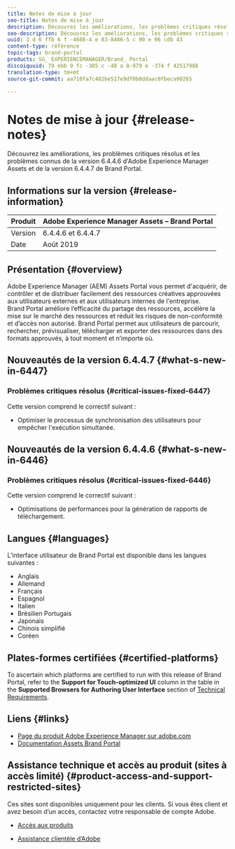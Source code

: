```yaml
---
title: Notes de mise à jour
seo-title: Notes de mise à jour
description: Découvrez les améliorations, les problèmes critiques résolus et les problèmes connus de la version 6.4.4.6 d'Adobe Experience Manager Assets et de la version 6.4.4.7 de Brand Portal.
seo-description: Découvrez les améliorations, les problèmes critiques résolus et les problèmes connus de la version 6.4.4.6 d'Adobe Experience Manager Assets et de la version 6.4.4.7 de Brand Portal.
uuid: 3 d 6 ffb 6 f -4608-4 e 83-8486-5 c 90 e 06 cdb 43
content-type: référence
topic-tags: brand-portal
products: SG_ EXPERIENCEMANAGER/Brand_ Portal
discoiquuid: 79 ebb 9 fc -385 c -48 a 8-979 e -374 f 42517988
translation-type: tm+mt
source-git-commit: aa710fa7c482be517e9df0b0ddaac0fbeca90265

---
```



# Notes de mise à jour {#release-notes}

Découvrez les améliorations, les problèmes critiques résolus et les problèmes connus de la version 6.4.4.6 d'Adobe Experience Manager Assets et de la version 6.4.4.7 de Brand Portal.

## Informations sur la version {#release-information}

| Produit | Adobe Experience Manager Assets – Brand Portal |
|---|---|
| Version | 6.4.4.6 et 6.4.4.7 |
| Date | Août 2019 |

## Présentation {#overview}

Adobe Experience Manager (AEM) Assets Portal vous permet d'acquérir, de contrôler et de distribuer facilement des ressources créatives approuvées aux utilisateurs externes et aux utilisateurs internes de l'entreprise. Brand Portal améliore l’efficacité du partage des ressources, accélère la mise sur le marché des ressources et réduit les risques de non-conformité et d’accès non autorisé. Brand Portal permet aux utilisateurs de parcourir, rechercher, prévisualiser, télécharger et exporter des ressources dans des formats approuvés, à tout moment et n’importe où.

## Nouveautés de la version 6.4.4.7 {#what-s-new-in-6447}

### Problèmes critiques résolus {#critical-issues-fixed-6447}

Cette version comprend le correctif suivant :

* Optimiser le processus de synchronisation des utilisateurs pour empêcher l'exécution simultanée.

## Nouveautés de la version 6.4.4.6 {#what-s-new-in-6446}

### Problèmes critiques résolus {#critical-issues-fixed-6446}

Cette version comprend le correctif suivant :

* Optimisations de performances pour la génération de rapports de téléchargement.

## Langues {#languages}

L’interface utilisateur de Brand Portal est disponible dans les langues suivantes :

* Anglais
* Allemand
* Français
* Espagnol
* Italien
* Brésilien Portugais
* Japonais
* Chinois simplifié
* Coréen

## Plates-formes certifiées {#certified-platforms}

To ascertain which platforms are certified to run with this release of Brand Portal, refer to the **Support for Touch-optimized UI** column in the table in the **Supported Browsers for Authoring User Interface** section of [Technical Requirements](https://helpx.adobe.com/experience-manager/6-4/sites/deploying/using/technical-requirements.html).

## Liens {#links}

* [Page du produit Adobe Experience Manager sur adobe.com](http://www.adobe.com/in/marketing-cloud/experience-manager.html)
* [Documentation Assets Brand Portal](https://helpx.adobe.com/experience-manager/brand-portal/user-guide.html)

## Assistance technique et accès au produit (sites à accès limité) {#product-access-and-support-restricted-sites}

Ces sites sont disponibles uniquement pour les clients. Si vous êtes client et avez besoin d’un accès, contactez votre responsable de compte Adobe.

* [](https://daycare.day.com) [Accès aux produits](https://login.marketing.adobe.com)

* [Assistance clientèle d’Adobe](https://helpx.adobe.com/contact.html)
